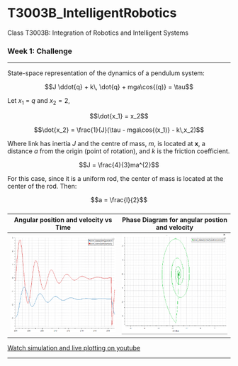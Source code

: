 # T3003B_IntelligentRobotics
Class T3003B: Integration of Robotics and Intelligent Systems

### Week 1: Challenge

---
State-space representation of the dynamics of a pendulum system:
```math
J \ddot{q} + k\, \dot{q} + mga\cos{(q)} = \tau
```
Let  $x_1$ = $q$  and  $x_2 = 2$,

```math
\dot{x_1} = x_2
```

```math
\dot{x_2} = \frac{1}{J}(\tau - mga\cos{(x_1)} - k\,x_2)
```
Where link has inertia $J$ and the centre of mass, $m$, is located at $\textbf{x}$, a distance $a$ from the origin (point of rotation), and $k$ is the friction coefficient.

```math
J = \frac{4}{3}ma^{2}
```
For this case, since it is a uniform rod, the center of mass is located at the center of the rod. Then:

```math
a = \frac{l}{2}
```

##### 

Angular position and velocity vs Time             |  Phase Diagram for angular postion and velocity
:-------------------------:|:-------------------------:
<img src="https://github.com/edgarcancinoe/T3003B_IntelligentRobotics/blob/main/Week1Challenge/visuals/q_qdot_vs_time.png" width="500"> | <img src="https://github.com/edgarcancinoe/T3003B_IntelligentRobotics/blob/main/Week1Challenge/visuals/phase_diagram.png" width="500">


<a href="https://www.youtube.com/embed/bWifFmhGT0s?si=SvydODJ1PvwrKaqn">Watch simulation and live plotting on youtube<a/>

---
